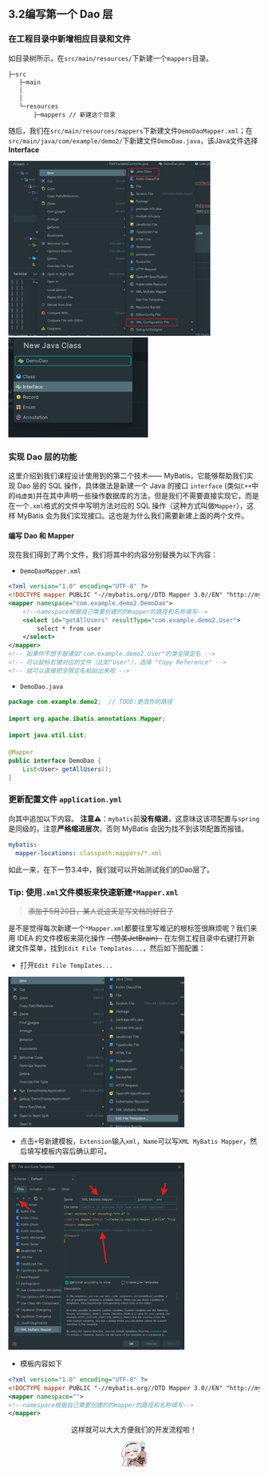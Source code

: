 ## 3.2编写第一个 Dao 层

### 在工程目录中新增相应目录和文件
如目录树所示，在`src/main/resources/`下新建一个`mappers`目录。
```
├─src
   ├─main
   │
   │
   └─resources
       ├─mappers // 新建这个目录
```
随后，我们在`src/main/resources/mappers`下新建文件`DemoDaoMapper.xml`；在`src/main/java/com/example/demo2/`下新建文件`DemoDao.java`，该Java文件选择 **Interface**

<img src="./images/new_files.png" height=350></img></br>
<img src="./images/new_interface.png" height = 200></img></br>

### 实现 Dao 层的功能

这里介绍到我们课程设计使用到的第二个技术—— MyBatis，它能够帮助我们实现 Dao 层的 SQL 操作，具体做法是新建一个 Java 的接口 `interface` (类似`C++`中的`纯虚类`)并在其中声明一些操作数据库的方法，但是我们不需要直接实现它，而是在一个`.xml`格式的文件中写明方法对应的 SQL 操作（这种方式叫做`Mapper`），这样 MyBatis 会为我们实现接口。这也是为什么我们需要新建上面的两个文件。
#### 编写 Dao 和 Mapper
现在我们得到了两个文件，我们将其中的内容分别替换为以下内容：

* `DemoDaoMapper.xml`

```xml
<?xml version="1.0" encoding="UTF-8" ?>
<!DOCTYPE mapper PUBLIC "-//mybatis.org//DTD Mapper 3.0//EN" "http://mybatis.org/dtd/mybatis-3-mapper.dtd" >
<mapper namespace="com.example.demo2.DemoDao">
    <!--namespace根据自己需要创建的的mapper的路径和名称填写-->
    <select id="getAllUsers" resultType="com.example.demo2.User">
        select * from user
    </select>
</mapper>
<!-- 如果你不想手敲诸如"com.example.demo2.User"的类全限定名 -->
<!-- 可以鼠标右键对应的文件（比如"User"），选择 "Copy Reference" -->
<!-- 就可以直接把全限定名粘贴出来啦 -->
```
* `DemoDao.java`

```java
package com.example.demo2;  // TOOD:更改你的路径

import org.apache.ibatis.annotations.Mapper;  

import java.util.List;

@Mapper
public interface DemoDao {
    List<User> getAllUsers();
}

```
### 更新配置文件 `application.yml`
向其中追加以下内容。
**注意⚠️**：`mybatis`前**没有缩进**，这意味这该项配置与`spring`是同级的，注意**严格缩进层次**，否则 MyBatis 会因为找不到该项配置而报错。
```yml
mybatis:
  mapper-locations: classpath:mappers/*.xml
```

如此一来，在下一节3.4中，我们就可以开始测试我们的Dao层了。

### Tip: 使用`.xml`文件模板来快速新建`*Mapper.xml`
> ~~添加于5月20日，某人说这天是写文档的好日子~~
> 
是不是觉得每次新建一个`*Mapper.xml`都要往里写难记的根标签很麻烦呢？我们来用 IDEA 的文件模板来简化操作 ~~（赞美JetBrain）~~
在左侧工程目录中右键打开新建文件菜单，找到`Edit File TempIates...`，然后如下图配置：
- 打开`Edit File TempIates...`
<img style="width:70%" src="./images/file_template.png">

- 点击`+`号新建模板，`Extension`输入`xml`，`Name`可以写`XML MyBatis Mapper`，然后填写模板内容后确认即可。
<img style="width:70%" src="./images/template_config.png">

- 模板内容如下
```xml
<?xml version="1.0" encoding="UTF-8" ?>
<!DOCTYPE mapper PUBLIC "-//mybatis.org//DTD Mapper 3.0//EN" "http://mybatis.org/dtd/mybatis-3-mapper.dtd" >
<mapper namespace="">
<!--namespace根据自己需要创建的的mapper的路径和名称填写-->
</mapper>
```
<div style="text-align:center">
<p>这样就可以大大方便我们的开发流程啦！</p>
<img style="width:10%" src="./images/firefly_gei_emoji.jpg"> </div>
